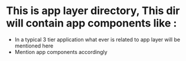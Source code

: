 # This is app layer directory, This dir will contain app components like :
- In a typical 3 tier application what ever is related to app layer will be mentioned here
- Mention app components accordingly


